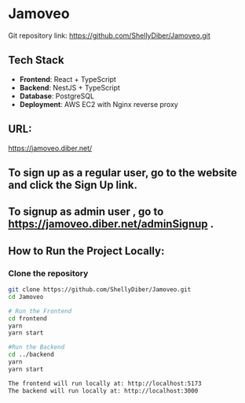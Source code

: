 # Jamoveo 

Git repository link: https://github.com/ShellyDiber/Jamoveo.git

## Tech Stack

- **Frontend**: React + TypeScript  
- **Backend**: NestJS + TypeScript  
- **Database**: PostgreSQL  
- **Deployment**: AWS EC2 with Nginx reverse proxy

## URL:
https://jamoveo.diber.net/

## To sign up as a regular user, go to the website and click the Sign Up link.

## To signup as admin user , go to https://jamoveo.diber.net/adminSignup . 



## How to Run the Project Locally:

### Clone the repository

```bash
git clone https://github.com/ShellyDiber/Jamoveo.git
cd Jamoveo 

# Run the Frontend
cd frontend
yarn
yarn start

#Run the Backend
cd ../backend
yarn
yarn start

The frontend will run locally at: http://localhost:5173
The backend will run locally at: http://localhost:3000


